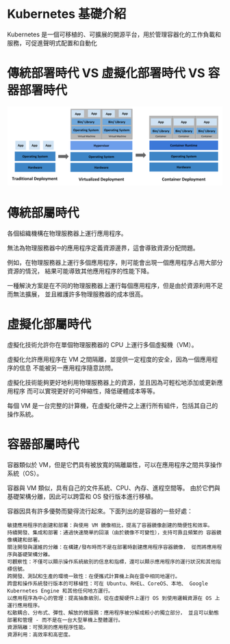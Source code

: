 # Kubernetes 基礎介紹  
Kubernetes 是一個可移植的、可擴展的開源平台，用於管理容器化的工作負載和服務，可促進聲明式配置和自動化  
# 傳統部署時代 VS 虛擬化部署時代 VS 容器部署時代
![Image text](https://github.com/Azathoth-1661/Kubernetes/blob/main/container_evolution.svg)
# 傳統部屬時代

各個組織機構在物理服務器上運行應用程序。   

無法為物理服務器中的應用程序定義資源邊界，這會導致資源分配問題。   

例如，在物理服務器上運行多個應用程序，則可能會出現一個應用程序占用大部分資源的情況， 結果可能導致其他應用程序的性能下降。  

一種解決方案是在不同的物理服務器上運行每個應用程序，但是由於資源利用不足而無法擴展， 並且維護許多物理服務器的成本很高。

# 虛擬化部屬時代

虛擬化技術允許你在單個物理服務器的 CPU 上運行多個虛擬機（VM）。  

虛擬化允許應用程序在 VM 之間隔離，並提供一定程度的安全，因為一個應用程序的信息 不能被另一應用程序隨意訪問。

虛擬化技術能夠更好地利用物理服務器上的資源，並且因為可輕松地添加或更新應用程序 而可以實現更好的可伸縮性，降低硬體成本等等。

每個 VM 是一台完整的計算機，在虛擬化硬件之上運行所有組件，包括其自己的操作系統。

# 容器部屬時代

容器類似於 VM，但是它們具有被放寬的隔離屬性，可以在應用程序之間共享操作系統（OS）。  

容器與 VM 類似，具有自己的文件系統、CPU、內存、進程空間等。 由於它們與基礎架構分離，因此可以跨雲和 OS 發行版本進行移植。

容器因具有許多優勢而變得流行起來。下面列出的是容器的一些好處：
```
敏捷應用程序的創建和部署：與使用 VM 鏡像相比，提高了容器鏡像創建的簡便性和效率。
持續開發、集成和部署：通過快速簡單的回滾（由於鏡像不可變性），支持可靠且頻繁的 容器鏡像構建和部署。
關注開發與運維的分離：在構建/發布時而不是在部署時創建應用程序容器鏡像， 從而將應用程序與基礎架構分離。
可觀察性：不僅可以顯示操作系統級別的信息和指標，還可以顯示應用程序的運行狀況和其他指標信號。
跨開發、測試和生產的環境一致性：在便攜式計算機上與在雲中相同地運行。
跨雲和操作系統發行版本的可移植性：可在 Ubuntu、RHEL、CoreOS、本地、 Google Kubernetes Engine 和其他任何地方運行。
以應用程序為中心的管理：提高抽象級別，從在虛擬硬件上運行 OS 到使用邏輯資源在 OS 上運行應用程序。
松散耦合、分布式、彈性、解放的微服務：應用程序被分解成較小的獨立部分， 並且可以動態部署和管理 - 而不是在一台大型單機上整體運行。
資源隔離：可預測的應用程序性能。
資源利用：高效率和高密度。
```
